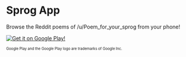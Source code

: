 # Sprog App

Browse the Reddit poems of /u/Poem_for_your_sprog from your phone!

[![Get it on Google Play!](https://play.google.com/intl/en_us/badges/images/generic/en_badge_web_generic.png)](http://play.google.com/store/apps/details?id=com.almoturg.sprog)

<sub><sup>Google Play and the Google Play logo are trademarks of Google Inc.</sup></sub>